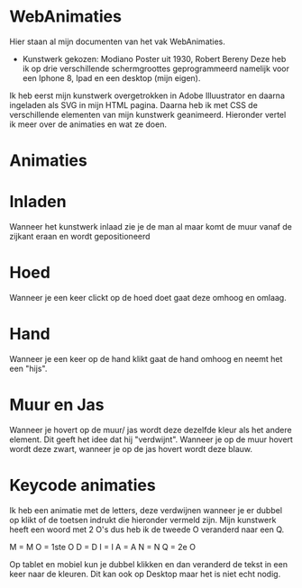 # WebAnimaties

Hier staan al mijn documenten van het vak WebAnimaties.

- Kunstwerk gekozen: Modiano Poster uit 1930, Robert Bereny
Deze heb ik op drie verschillende schermgroottes geprogrammeerd namelijk voor een Iphone 8, Ipad  en een desktop (mijn eigen). 

Ik heb eerst mijn kunstwerk overgetrokken in Adobe Illuustrator en daarna ingeladen als SVG in mijn HTML pagina. Daarna heb ik met CSS de verschillende elementen van mijn kunstwerk geanimeerd. Hieronder vertel ik meer over de animaties en wat ze doen. 



# Animaties

# Inladen
Wanneer het kunstwerk inlaad zie je de man al maar komt de muur vanaf de zijkant eraan en wordt gepositioneerd

# Hoed
Wanneer je een keer clickt op de hoed doet gaat deze omhoog en omlaag. 

# Hand
Wanneer je een keer op de hand klikt gaat de hand omhoog en neemt het een "hijs". 

# Muur en Jas
Wanneer je hovert op de muur/ jas wordt deze dezelfde kleur als het andere element. Dit geeft het idee dat hij "verdwijnt". 
Wanneer je op de muur hovert wordt deze zwart, wanneer je op de jas hovert wordt deze blauw. 

# Keycode animaties
Ik heb een animatie met de letters, deze verdwijnen wanneer je er dubbel op klikt of de toetsen indrukt die hieronder vermeld zijn. Mijn kunstwerk heeft een woord met 2 O's dus heb ik de tweede O veranderd naar een Q.

M = M
O = 1ste O
D = D
I = I
A = A
N = N
Q = 2e O

Op tablet en mobiel kun je dubbel klikken en dan veranderd de tekst in een keer naar de kleuren. Dit kan ook op Desktop maar het is niet echt nodig. 












